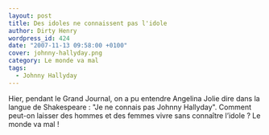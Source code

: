 ```yaml
---
layout: post
title: Des idoles ne connaissent pas l'idole
author: Dirty Henry
wordpress_id: 424
date: "2007-11-13 09:58:00 +0100"
cover: johnny-hallyday.png
category: Le monde va mal
tags:
  - Johnny Hallyday
---
```


Hier, pendant le Grand Journal, on a pu entendre Angelina Jolie dire dans la
langue de Shakespeare : "Je ne connais pas Johnny Hallyday". Comment peut-on
laisser des hommes et des femmes vivre sans connaître l’idole ? Le monde va
mal !
